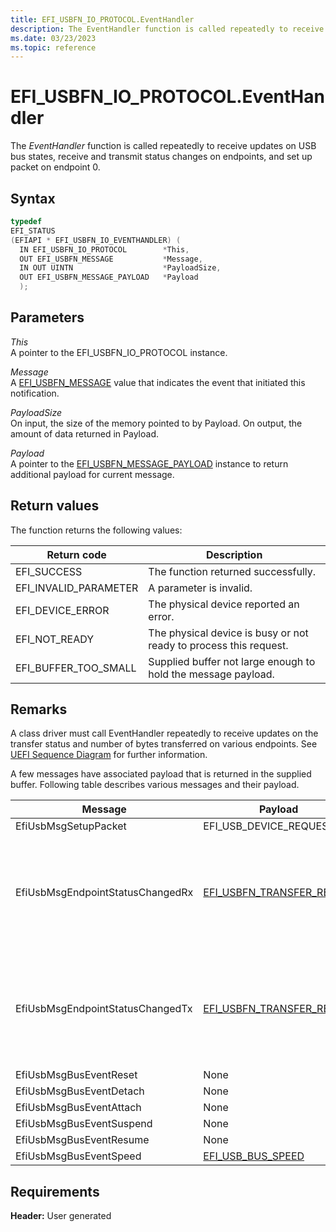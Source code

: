```yaml
---
title: EFI_USBFN_IO_PROTOCOL.EventHandler
description: The EventHandler function is called repeatedly to receive updates on USB bus states, receive and transmit status changes on endpoints, and set up packet on endpoint 0.
ms.date: 03/23/2023
ms.topic: reference
---
```


# EFI_USBFN_IO_PROTOCOL.EventHandler

The *EventHandler* function is called repeatedly to receive updates on USB bus states, receive and transmit status changes on endpoints, and set up packet on endpoint 0.

## Syntax

```cpp
typedef
EFI_STATUS
(EFIAPI * EFI_USBFN_IO_EVENTHANDLER) (
  IN EFI_USBFN_IO_PROTOCOL        *This,
  OUT EFI_USBFN_MESSAGE           *Message,
  IN OUT UINTN                    *PayloadSize,
  OUT EFI_USBFN_MESSAGE_PAYLOAD   *Payload
  );
```

## Parameters

*This*  
A pointer to the EFI_USBFN_IO_PROTOCOL instance.

*Message*  
A [EFI_USBFN_MESSAGE](efi-usbfn-message.md) value that indicates the event that initiated this notification.

*PayloadSize*  
On input, the size of the memory pointed to by Payload. On output, the amount of data returned in Payload.

*Payload*  
A pointer to the [EFI_USBFN_MESSAGE_PAYLOAD](efi-usbfn-message-payload.md) instance to return additional payload for current message.

## Return values

The function returns the following values:

| Return code | Description |
|--|--|
| EFI_SUCCESS | The function returned successfully. |
| EFI_INVALID_PARAMETER | A parameter is invalid. |
| EFI_DEVICE_ERROR | The physical device reported an error. |
| EFI_NOT_READY | The physical device is busy or not ready to process this request. |
| EFI_BUFFER_TOO_SMALL | Supplied buffer not large enough to hold the message payload. |

## Remarks

A class driver must call EventHandler repeatedly to receive updates on the transfer status and number of bytes transferred on various endpoints. See [UEFI Sequence Diagram](uefi-sequence-diagram.md) for further information.

A few messages have associated payload that is returned in the supplied buffer. Following table describes various messages and their payload.

| Message | Payload | Description |
|--|--|--|
| EfiUsbMsgSetupPacket | EFI_USB_DEVICE_REQUEST | SETUP packet was received. |
| EfiUsbMsgEndpointStatusChangedRx | [EFI_USBFN_TRANSFER_RESULT](efi-usbfn-transfer-result.md) | Some of the requested data has been transmitted to the host. It is the responsibility of the class driver to determine if any remaining data needs to be resent. The Buffer supplied to [EFI_USBFN_IO_PROTOCOL.Transfer](efi-usbfn-io-protocoltransfer.md) must be same as the Buffer field of the payload. |
| EfiUsbMsgEndpointStatusChangedTx | [EFI_USBFN_TRANSFER_RESULT](efi-usbfn-transfer-result.md) | Some of the requested data has been received from the host. It is the responsibility of the class driver to determine if it needs to wait for any remaining data. The Buffer supplied to [EFI_USBFN_IO_PROTOCOL.Transfer](efi-usbfn-io-protocoltransfer.md) must be same as the Buffer field of the payload. |
| EfiUsbMsgBusEventReset | None | RESET bus event was signaled. |
| EfiUsbMsgBusEventDetach | None | DETACH bus event was signaled. |
| EfiUsbMsgBusEventAttach | None | ATTACH bus event signaled. |
| EfiUsbMsgBusEventSuspend | None | SUSPEND bus event was signaled. |
| EfiUsbMsgBusEventResume | None | RESUME bus event signaled. |
| EfiUsbMsgBusEventSpeed | [EFI_USB_BUS_SPEED](efi-usb-bus-speed.md) | Bus speed update signaled. |

## Requirements

**Header:** User generated
